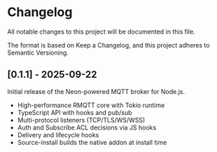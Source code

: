 # Changelog

All notable changes to this project will be documented in this file.

The format is based on Keep a Changelog, and this project adheres to Semantic Versioning.

## [0.1.1] - 2025-09-22

Initial release of the Neon-powered MQTT broker for Node.js.

- High-performance RMQTT core with Tokio runtime
- TypeScript API with hooks and pub/sub
- Multi-protocol listeners (TCP/TLS/WS/WSS)
- Auth and Subscribe ACL decisions via JS hooks
- Delivery and lifecycle hooks
- Source-install builds the native addon at install time
